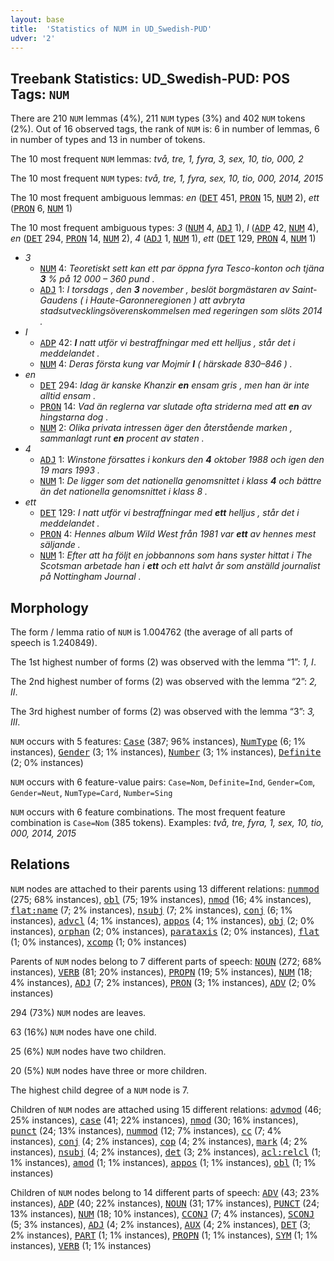 ```yaml
---
layout: base
title:  'Statistics of NUM in UD_Swedish-PUD'
udver: '2'
---
```


## Treebank Statistics: UD_Swedish-PUD: POS Tags: `NUM`

There are 210 `NUM` lemmas (4%), 211 `NUM` types (3%) and 402 `NUM` tokens (2%).
Out of 16 observed tags, the rank of `NUM` is: 6 in number of lemmas, 6 in number of types and 13 in number of tokens.

The 10 most frequent `NUM` lemmas: <em>två, tre, 1, fyra, 3, sex, 10, tio, 000, 2</em>

The 10 most frequent `NUM` types:  <em>två, tre, 1, fyra, sex, 10, tio, 000, 2014, 2015</em>

The 10 most frequent ambiguous lemmas: <em>en</em> (<tt><a href="sv_pud-pos-DET.html">DET</a></tt> 451, <tt><a href="sv_pud-pos-PRON.html">PRON</a></tt> 15, <tt><a href="sv_pud-pos-NUM.html">NUM</a></tt> 2), <em>ett</em> (<tt><a href="sv_pud-pos-PRON.html">PRON</a></tt> 6, <tt><a href="sv_pud-pos-NUM.html">NUM</a></tt> 1)

The 10 most frequent ambiguous types:  <em>3</em> (<tt><a href="sv_pud-pos-NUM.html">NUM</a></tt> 4, <tt><a href="sv_pud-pos-ADJ.html">ADJ</a></tt> 1), <em>I</em> (<tt><a href="sv_pud-pos-ADP.html">ADP</a></tt> 42, <tt><a href="sv_pud-pos-NUM.html">NUM</a></tt> 4), <em>en</em> (<tt><a href="sv_pud-pos-DET.html">DET</a></tt> 294, <tt><a href="sv_pud-pos-PRON.html">PRON</a></tt> 14, <tt><a href="sv_pud-pos-NUM.html">NUM</a></tt> 2), <em>4</em> (<tt><a href="sv_pud-pos-ADJ.html">ADJ</a></tt> 1, <tt><a href="sv_pud-pos-NUM.html">NUM</a></tt> 1), <em>ett</em> (<tt><a href="sv_pud-pos-DET.html">DET</a></tt> 129, <tt><a href="sv_pud-pos-PRON.html">PRON</a></tt> 4, <tt><a href="sv_pud-pos-NUM.html">NUM</a></tt> 1)


* <em>3</em>
  * <tt><a href="sv_pud-pos-NUM.html">NUM</a></tt> 4: <em>Teoretiskt sett kan ett par öppna fyra Tesco-konton och tjäna <b>3</b> % på 12 000 – 360 pund .</em>
  * <tt><a href="sv_pud-pos-ADJ.html">ADJ</a></tt> 1: <em>I torsdags , den <b>3</b> november , beslöt borgmästaren av Saint-Gaudens ( i Haute-Garonneregionen ) att avbryta stadsutvecklingsöverenskommelsen med regeringen som slöts 2014 .</em>
* <em>I</em>
  * <tt><a href="sv_pud-pos-ADP.html">ADP</a></tt> 42: <em><b>I</b> natt utför vi bestraffningar med ett helljus , står det i meddelandet .</em>
  * <tt><a href="sv_pud-pos-NUM.html">NUM</a></tt> 4: <em>Deras första kung var Mojmír <b>I</b> ( härskade 830–846 ) .</em>
* <em>en</em>
  * <tt><a href="sv_pud-pos-DET.html">DET</a></tt> 294: <em>Idag är kanske Khanzir <b>en</b> ensam gris , men han är inte alltid ensam .</em>
  * <tt><a href="sv_pud-pos-PRON.html">PRON</a></tt> 14: <em>Vad än reglerna var slutade ofta striderna med att <b>en</b> av hingstarna dog .</em>
  * <tt><a href="sv_pud-pos-NUM.html">NUM</a></tt> 2: <em>Olika privata intressen äger den återstående marken , sammanlagt runt <b>en</b> procent av staten .</em>
* <em>4</em>
  * <tt><a href="sv_pud-pos-ADJ.html">ADJ</a></tt> 1: <em>Winstone försattes i konkurs den <b>4</b> oktober 1988 och igen den 19 mars 1993 .</em>
  * <tt><a href="sv_pud-pos-NUM.html">NUM</a></tt> 1: <em>De ligger som det nationella genomsnittet i klass <b>4</b> och bättre än det nationella genomsnittet i klass 8 .</em>
* <em>ett</em>
  * <tt><a href="sv_pud-pos-DET.html">DET</a></tt> 129: <em>I natt utför vi bestraffningar med <b>ett</b> helljus , står det i meddelandet .</em>
  * <tt><a href="sv_pud-pos-PRON.html">PRON</a></tt> 4: <em>Hennes album Wild West från 1981 var <b>ett</b> av hennes mest säljande .</em>
  * <tt><a href="sv_pud-pos-NUM.html">NUM</a></tt> 1: <em>Efter att ha följt en jobbannons som hans syster hittat i The Scotsman arbetade han i <b>ett</b> och ett halvt år som anställd journalist på Nottingham Journal .</em>

## Morphology

The form / lemma ratio of `NUM` is 1.004762 (the average of all parts of speech is 1.240849).

The 1st highest number of forms (2) was observed with the lemma “1”: <em>1, I</em>.

The 2nd highest number of forms (2) was observed with the lemma “2”: <em>2, II</em>.

The 3rd highest number of forms (2) was observed with the lemma “3”: <em>3, III</em>.

`NUM` occurs with 5 features: <tt><a href="sv_pud-feat-Case.html">Case</a></tt> (387; 96% instances), <tt><a href="sv_pud-feat-NumType.html">NumType</a></tt> (6; 1% instances), <tt><a href="sv_pud-feat-Gender.html">Gender</a></tt> (3; 1% instances), <tt><a href="sv_pud-feat-Number.html">Number</a></tt> (3; 1% instances), <tt><a href="sv_pud-feat-Definite.html">Definite</a></tt> (2; 0% instances)

`NUM` occurs with 6 feature-value pairs: `Case=Nom`, `Definite=Ind`, `Gender=Com`, `Gender=Neut`, `NumType=Card`, `Number=Sing`

`NUM` occurs with 6 feature combinations.
The most frequent feature combination is `Case=Nom` (385 tokens).
Examples: <em>två, tre, fyra, 1, sex, 10, tio, 000, 2014, 2015</em>


## Relations

`NUM` nodes are attached to their parents using 13 different relations: <tt><a href="sv_pud-dep-nummod.html">nummod</a></tt> (275; 68% instances), <tt><a href="sv_pud-dep-obl.html">obl</a></tt> (75; 19% instances), <tt><a href="sv_pud-dep-nmod.html">nmod</a></tt> (16; 4% instances), <tt><a href="sv_pud-dep-flat-name.html">flat:name</a></tt> (7; 2% instances), <tt><a href="sv_pud-dep-nsubj.html">nsubj</a></tt> (7; 2% instances), <tt><a href="sv_pud-dep-conj.html">conj</a></tt> (6; 1% instances), <tt><a href="sv_pud-dep-advcl.html">advcl</a></tt> (4; 1% instances), <tt><a href="sv_pud-dep-appos.html">appos</a></tt> (4; 1% instances), <tt><a href="sv_pud-dep-obj.html">obj</a></tt> (2; 0% instances), <tt><a href="sv_pud-dep-orphan.html">orphan</a></tt> (2; 0% instances), <tt><a href="sv_pud-dep-parataxis.html">parataxis</a></tt> (2; 0% instances), <tt><a href="sv_pud-dep-flat.html">flat</a></tt> (1; 0% instances), <tt><a href="sv_pud-dep-xcomp.html">xcomp</a></tt> (1; 0% instances)

Parents of `NUM` nodes belong to 7 different parts of speech: <tt><a href="sv_pud-pos-NOUN.html">NOUN</a></tt> (272; 68% instances), <tt><a href="sv_pud-pos-VERB.html">VERB</a></tt> (81; 20% instances), <tt><a href="sv_pud-pos-PROPN.html">PROPN</a></tt> (19; 5% instances), <tt><a href="sv_pud-pos-NUM.html">NUM</a></tt> (18; 4% instances), <tt><a href="sv_pud-pos-ADJ.html">ADJ</a></tt> (7; 2% instances), <tt><a href="sv_pud-pos-PRON.html">PRON</a></tt> (3; 1% instances), <tt><a href="sv_pud-pos-ADV.html">ADV</a></tt> (2; 0% instances)

294 (73%) `NUM` nodes are leaves.

63 (16%) `NUM` nodes have one child.

25 (6%) `NUM` nodes have two children.

20 (5%) `NUM` nodes have three or more children.

The highest child degree of a `NUM` node is 7.

Children of `NUM` nodes are attached using 15 different relations: <tt><a href="sv_pud-dep-advmod.html">advmod</a></tt> (46; 25% instances), <tt><a href="sv_pud-dep-case.html">case</a></tt> (41; 22% instances), <tt><a href="sv_pud-dep-nmod.html">nmod</a></tt> (30; 16% instances), <tt><a href="sv_pud-dep-punct.html">punct</a></tt> (24; 13% instances), <tt><a href="sv_pud-dep-nummod.html">nummod</a></tt> (12; 7% instances), <tt><a href="sv_pud-dep-cc.html">cc</a></tt> (7; 4% instances), <tt><a href="sv_pud-dep-conj.html">conj</a></tt> (4; 2% instances), <tt><a href="sv_pud-dep-cop.html">cop</a></tt> (4; 2% instances), <tt><a href="sv_pud-dep-mark.html">mark</a></tt> (4; 2% instances), <tt><a href="sv_pud-dep-nsubj.html">nsubj</a></tt> (4; 2% instances), <tt><a href="sv_pud-dep-det.html">det</a></tt> (3; 2% instances), <tt><a href="sv_pud-dep-acl-relcl.html">acl:relcl</a></tt> (1; 1% instances), <tt><a href="sv_pud-dep-amod.html">amod</a></tt> (1; 1% instances), <tt><a href="sv_pud-dep-appos.html">appos</a></tt> (1; 1% instances), <tt><a href="sv_pud-dep-obl.html">obl</a></tt> (1; 1% instances)

Children of `NUM` nodes belong to 14 different parts of speech: <tt><a href="sv_pud-pos-ADV.html">ADV</a></tt> (43; 23% instances), <tt><a href="sv_pud-pos-ADP.html">ADP</a></tt> (40; 22% instances), <tt><a href="sv_pud-pos-NOUN.html">NOUN</a></tt> (31; 17% instances), <tt><a href="sv_pud-pos-PUNCT.html">PUNCT</a></tt> (24; 13% instances), <tt><a href="sv_pud-pos-NUM.html">NUM</a></tt> (18; 10% instances), <tt><a href="sv_pud-pos-CCONJ.html">CCONJ</a></tt> (7; 4% instances), <tt><a href="sv_pud-pos-SCONJ.html">SCONJ</a></tt> (5; 3% instances), <tt><a href="sv_pud-pos-ADJ.html">ADJ</a></tt> (4; 2% instances), <tt><a href="sv_pud-pos-AUX.html">AUX</a></tt> (4; 2% instances), <tt><a href="sv_pud-pos-DET.html">DET</a></tt> (3; 2% instances), <tt><a href="sv_pud-pos-PART.html">PART</a></tt> (1; 1% instances), <tt><a href="sv_pud-pos-PROPN.html">PROPN</a></tt> (1; 1% instances), <tt><a href="sv_pud-pos-SYM.html">SYM</a></tt> (1; 1% instances), <tt><a href="sv_pud-pos-VERB.html">VERB</a></tt> (1; 1% instances)

